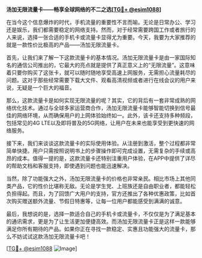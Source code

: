 **汤加无限流量卡——畅享全球网络的不二之选[[TG💪+ @esim1088](https://t.me/s/esim1088)]**

在当今这个信息爆炸的时代，手机流量的重要性不言而喻。无论是日常办公、学习还是娱乐，我们都需要稳定的网络支持。然而，对于经常需要跨国工作或者旅行的人来说，选择一张合适的手机卡或流量卡显得尤为重要。今天，我要为大家推荐的就是一款性价比极高的产品——汤加无限流量卡。

首先，让我们来了解一下这款流量卡的基本情况。汤加无限流量卡是由一家国际知名的通信公司推出的，它最大的亮点就是提供了真正意义上的“无限流量”。这意味着只要你购买了这张卡，就可以随时随地享受高速上网服务，无需担心流量耗尽的问题。这对于那些经常需要下载大文件、观看高清视频或者进行在线会议的用户来说，无疑是一个巨大的福音。

那么，这款流量卡是如何实现无限流量的呢？其实，它的背后有一套非常成熟的网络优化技术。通过与全球多家运营商合作，汤加无限流量卡能够智能切换到信号最佳的网络环境，从而确保用户的上网体验始终如一。此外，该卡还支持多种频段，包括常见的4G LTE以及即将普及的5G网络，让用户在未来也能享受到更快速的网络服务。

接下来，我们来谈谈这款流量卡的实际使用体验。从注册到激活，整个过程都非常简单快捷。用户只需按照说明书上的步骤操作即可完成设置，无需复杂的手续或高昂的成本。值得一提的是，这款流量卡还特别注重用户体验，在APP中提供了详尽的帮助文档和客服支持，即使遇到问题也能迅速解决。

当然，除了功能强大之外，汤加无限流量卡的价格也非常亲民。相比市场上其他同类产品，它的性价比堪称无敌。无论是学生党、上班族还是自由职业者，都能轻松负担得起。而且，为了回馈广大用户的支持，官方还推出了各种优惠政策，比如首次购买赠送额外流量、节假日特惠等，让每一位用户都能感受到满满的诚意。

最后，我想说的是，选择一款适合自己的手机卡或流量卡，不仅仅是为了满足基本的通讯需求，更是为了让生活更加便捷高效。而汤加无限流量卡正是这样一款能够满足你所有期待的产品。如果你正在寻找一款稳定、实惠且功能强大的流量卡，那么不妨试试这款汤加无限流量卡吧！

[[TG💪+ @esim1088](https://t.me/s/esim1088) ![Image](https://i.postimg.cc/4NQfJmqS/Snipaste-2025-05-13-00-14-12.png)]